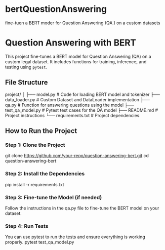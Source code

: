 # bertQuestionAnswering
fine-tuen a BERT moder for Question Answering (QA ) on a custom datasets


# Question Answering with BERT

This project fine-tunes a BERT model for Question Answering (QA) on a custom legal dataset. It includes functions for training, inference, and testing using `pytest`.

## File Structure

project/ │ ├── model.py # Code for loading BERT model and tokenizer ├── data_loader.py # Custom Dataset and DataLoader implementation ├── qa.py # Function for answering questions using the model ├── test_qa_model.py # Pytest test cases for the QA model ├── README.md # Project instructions └── requirements.txt # Project dependencies


## How to Run the Project

### Step 1: Clone the Project



git clone https://github.com/your-repo/question-answering-bert.git
cd question-answering-bert


### Step 2: Install the Dependencies


pip install -r requirements.txt


### Step 3: Fine-tune the Model (if needed)

Follow the instructions in the qa.py file to fine-tune the BERT model on your dataset.


### Step 4: Run Tests

You can use pytest to run the tests and ensure everything is working properly.
pytest test_qa_model.py
